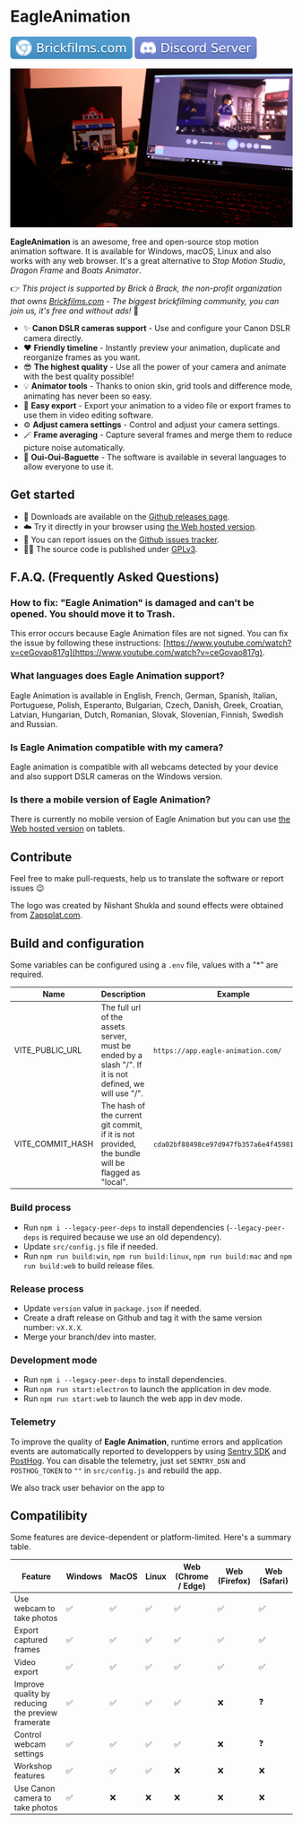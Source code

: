 # EagleAnimation

[![Official Website](docs/tags/website.svg)](https://brickfilms.com/) [![Discord](docs/tags/discord.svg)](https://discord.com/invite/mmU2sVAJUq)

![Eagle Animation in use by Théo Aron](docs/imgs/img_2.png)

**EagleAnimation** is an awesome, free and open-source stop motion animation software. It is available for Windows, macOS, Linux and also works with any web browser. It's a great alternative to _Stop
Motion Studio_, _Dragon Frame_ and _Boats Animator_.

👉 _This project is supported by Brick à Brack, the non-profit organization that owns [Brickfilms.com](https://brickfilms.com/) - The biggest brickfilming community, you can join us, it's free and
without ads!_ 🎥

- ✨ **Canon DSLR cameras support** - Use and configure your Canon DSLR camera directly.
- ❤️ **Friendly timeline** - Instantly preview your animation, duplicate and reorganize frames as you want.
- 😎 **The highest quality** - Use all the power of your camera and animate with the best quality possible!
- 💡 **Animator tools** - Thanks to onion skin, grid tools and difference mode, animating has never been so easy.
- 💾 **Easy export** - Export your animation to a video file or export frames to use them in video editing software.
- ⚙️ **Adjust camera settings** - Control and adjust your camera settings.
- 🪄 **Frame averaging** - Capture several frames and merge them to reduce picture noise automatically.
- 🥖 **Oui-Oui-Baguette** - The software is available in several languages to allow everyone to use it.

## Get started

- 🚀 Downloads are available on the [Github releases page](https://github.com/brick-a-brack/eagle-animation/releases).
- ☁️ Try it directly in your browser using [the Web hosted version](https://app.eagle-animation.com/).
- 🐛 You can report issues on the [Github issues tracker](https://github.com/brick-a-brack/eagle-animation/issues).
- 🧑‍⚖️ The source code is published under [GPLv3](http://www.gnu.org/licenses/gpl.html).

## F.A.Q. (Frequently Asked Questions)

### How to fix: "Eagle Animation" is damaged and can't be opened. You should move it to Trash.

This error occurs because Eagle Animation files are not signed. You can fix the issue by following these instructions:
[https://www.youtube.com/watch?v=ceGovao817g](https://www.youtube.com/watch?v=ceGovao817g).

### What languages does Eagle Animation support?

Eagle Animation is available in English, French, German, Spanish, Italian, Portuguese, Polish, Esperanto, Bulgarian, Czech, Danish, Greek, Croatian, Latvian, Hungarian, Dutch, Romanian, Slovak,
Slovenian, Finnish, Swedish and Russian.

### Is Eagle Animation compatible with my camera?

Eagle animation is compatible with all webcams detected by your device and also support DSLR cameras on the Windows version.

### Is there a mobile version of Eagle Animation?

There is currently no mobile version of Eagle Animation but you can use [the Web hosted version](https://app.eagle-animation.com/) on tablets.

## Contribute

Feel free to make pull-requests, help us to translate the software or report issues 😉

The logo was created by Nishant Shukla and sound effects were obtained from [Zapsplat.com](https://zapsplat.com/).

## Build and configuration
 
Some variables can be configured using a `.env` file, values with a "\*" are required.
 
| **Name**         | **Description**                                                                                         | **Example**                                |
| ---------------- | ------------------------------------------------------------------------------------------------------- | ------------------------------------------ |
| VITE_PUBLIC_URL  | The full url of the assets server, must be ended by a slash "/". If it is not defined, we will use "/". | `https://app.eagle-animation.com/`         |
| VITE_COMMIT_HASH | The hash of the current git commit, if it is not provided, the bundle will be flagged as "local".       | `cda02bf88498ce97d947fb357a6e4f459812122a` |

### Build process

- Run `npm i --legacy-peer-deps` to install dependencies (`--legacy-peer-deps` is required because we use an old dependency).
- Update `src/config.js` file if needed.
- Run `npm run build:win`, `npm run build:linux`, `npm run build:mac` and `npm run build:web` to build release files.

### Release process

- Update `version` value in `package.json` if needed.
- Create a draft release on Github and tag it with the same version number: `vX.X.X`.
- Merge your branch/dev into master.

### Development mode

- Run `npm i --legacy-peer-deps` to install dependencies.
- Run `npm run start:electron` to launch the application in dev mode.
- Run `npm run start:web` to launch the web app in dev mode.

### Telemetry

To improve the quality of **Eagle Animation**, runtime errors and application events are automatically reported to developpers by using [Sentry SDK](https://sentry.io/) and
[PostHog](https://posthog.com/). You can disable the telemetry, just set `SENTRY_DSN` and `POSTHOG_TOKEN` to `""` in `src/config.js` and rebuild the app.

We also track user behavior on the app to

## Compatilibity

Some features are device-dependent or platform-limited. Here's a summary table.

| Feature                                           | Windows | MacOS | Linux | Web (Chrome / Edge) | Web (Firefox) | Web (Safari) |
| ------------------------------------------------- | ------- | ----- | ----- | ------------------- | ------------- | ------------ |
| Use webcam to take photos                         | ✅      | ✅    | ✅    | ✅                  | ✅            | ✅           |
| Export captured frames                            | ✅      | ✅    | ✅    | ✅                  | ✅            | ✅           |
| Video export                                      | ✅      | ✅    | ✅    | ✅                  | ✅            | ✅           |
| Improve quality by reducing the preview framerate | ✅      | ✅    | ✅    | ✅                  | ❌            | ❓           |
| Control webcam settings                           | ✅      | ✅    | ✅    | ✅                  | ❌            | ❓           |
| Workshop features                                 | ✅      | ✅    | ✅    | ❌                  | ❌            | ❌           |
| Use Canon camera to take photos                   | ✅      | ❌    | ❌    | ❌                  | ❌            | ❌           |
